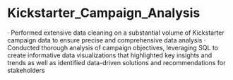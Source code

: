 # Kickstarter_Campaign_Analysis
· Performed extensive data cleaning on a substantial volume of Kickstarter campaign data to ensure precise and comprehensive data analysis
· Conducted thorough analysis of campaign objectives, leveraging SQL to create informative data visualizations that highlighted key insights and trends as well as identified data-driven solutions and recommendations for stakeholders

